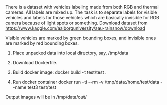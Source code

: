 There is a dataset with vehicles labeling made from both RGB and thermal cameras. All labels are mixed up.
The task is to separate labels for visible vehicles and labels for those vehicles which are basically invisible for RGB camera because of light spots or something.
Download dataset from https://www.kaggle.com/aalborguniversity/aau-rainsnow/download

Visible vehicles are marked by green bounding boxes, and invisible ones are marked by red bounding boxes.

1) Place unpacked data into local directory, say, /tmp/data

2) Download Dockerfile.

3) Build docker image:
    docker build -t test/test . 

4) Run docker container
    docker run -ti --rm -v /tmp/data:/home/test/data --name test3 test/test

Output images will be in /tmp/data/out/
